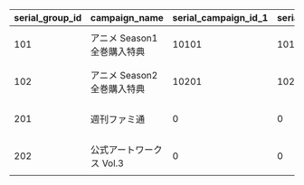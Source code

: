 |serial_group_id|campaign_name|serial_campaign_id_1|serial_campaign_id_2|serial_campaign_id_3|serial_campaign_id_4|serial_campaign_id_5|serial_campaign_id_6|start_time|end_time|
| --- | --- | --- | --- | --- | --- | --- | --- | --- | --- |
|101|アニメ Season1 全巻購入特典|10101|10102|10103|10104|0|0|2020-11-05 12:00:00|2030/05/15 4:59:59|
|102|アニメ Season2 全巻購入特典|10201|10202|10203|0|0|0|2022-05-16 00:00:00|2030/12/31 23:59:59|
|201|週刊ファミ通|0|0|0|0|0|0|2021-05-19 00:00:00|2022/05/19 23:59:59|
|202|公式アートワークス Vol.3|0|0|0|0|0|0|2021-07-30 00:00:00|2030/07/30 23:59:59|